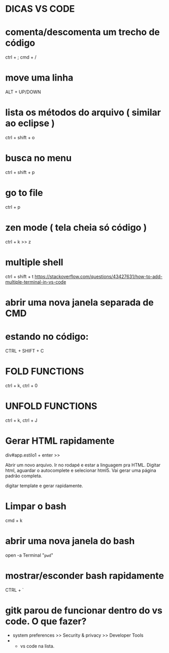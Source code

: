 # DICAS VS CODE


# comenta/descomenta um trecho de código
ctrl + ; 
cmd + /

# move uma linha
ALT + UP/DOWN

# lista os métodos do arquivo ( similar ao eclipse )
ctrl + shift + o

# busca no menu
ctrl + shift + p

# go to file
ctrl + p

# zen mode ( tela cheia só código )
ctrl + k >> z

# multiple shell
ctrl + shift + t
https://stackoverflow.com/questions/43427631/how-to-add-multiple-terminal-in-vs-code

# abrir uma nova janela separada de CMD
# estando no código:	
CTRL + SHIFT + C

# FOLD FUNCTIONS
ctrl + k, ctrl + 0

# UNFOLD FUNCTIONS
ctrl + k, ctrl + J

# Gerar HTML rapidamente
div#app.estilo1 + enter >> <div id="app" class="estilo1"></div>

Abrir um novo arquivo. Ir no rodapé e estar a linguagem pra HTML.
Digitar html, aguardar o autocomplete e selecionar html5.
Vai gerar uma página padrão completa.

digitar template e gerar <template></template> rapidamente.


# Limpar o bash
cmd + k

# abrir uma nova janela do bash
open -a Terminal "`pwd`"

# mostrar/esconder bash rapidamente
CTRL + `

# gitk parou de funcionar dentro do vs code. O que fazer?
- system preferences >> Security & privacy >> Developer Tools
- + vs code na lista.
